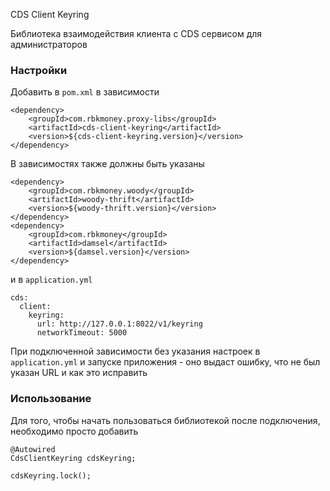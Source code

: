 CDS Client Keyring

Библиотека взаимодействия клиента с CDS сервисом для администраторов

### Настройки

Добавить в `pom.xml` в зависимости

```
<dependency>
    <groupId>com.rbkmoney.proxy-libs</groupId>
    <artifactId>cds-client-keyring</artifactId>
    <version>${cds-client-keyring.version}</version>
</dependency>
```

В зависимостях также должны быть указаны
```
<dependency>
    <groupId>com.rbkmoney.woody</groupId>
    <artifactId>woody-thrift</artifactId>
    <version>${woody-thrift.version}</version>
</dependency>
<dependency>
    <groupId>com.rbkmoney</groupId>
    <artifactId>damsel</artifactId>
    <version>${damsel.version}</version>
</dependency>
```

и в `application.yml`

```
cds:
  client:
    keyring:
      url: http://127.0.0.1:8022/v1/keyring
      networkTimeout: 5000
```

При подключенной зависимости без указания настроек в `application.yml` и запуске приложения - оно выдаст ошибку, что не был указан URL и как это исправить

### Использование

Для того, чтобы начать пользоваться библиотекой после подключения, необходимо просто добавить

```
@Autowired
CdsClientKeyring cdsKeyring;

cdsKeyring.lock();
```
